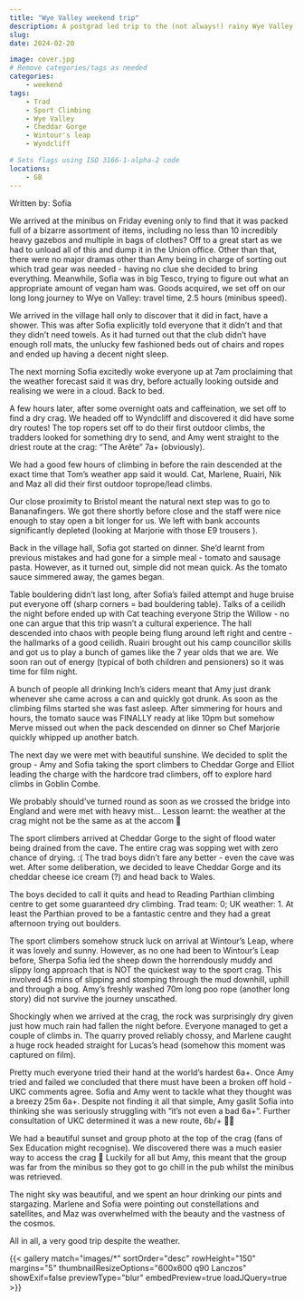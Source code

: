 ```yaml
---
title: "Wye Valley weekend trip"
description: A postgrad led trip to the (not always!) rainy Wye Valley
slug: 
date: 2024-02-20

image: cover.jpg
# Remove categories/tags as needed
categories:
    - weekend
tags:
    - Trad
    - Sport Climbing
    - Wye Valley
    - Cheddar Gorge
    - Wintour's leap
    - Wyndcliff

# Sets flags using ISO 3166-1-alpha-2 code
locations:
    - GB
---
```


Written by: Sofia


We arrived at the minibus on Friday evening only to find that it was packed full of a bizarre assortment of items, including no less than 10 incredibly heavy gazebos and multiple in bags of clothes? Off to a great start as we had to unload all of this and dump it in the Union office. Other than that, there were no major dramas other than Amy being in charge of sorting out which trad gear was needed - having no clue she decided to bring everything. Meanwhile, Sofia was in big Tesco, trying to figure out what an appropriate amount of vegan ham was. Goods acquired, we set off on our long long journey to Wye on Valley: travel time, 2.5 hours (minibus speed).

We arrived in the village hall only to discover that it did in fact, have a shower. This was after Sofia explicitly told everyone that it didn’t and that they didn’t need towels. As it had turned out that the club didn’t have enough roll mats, the unlucky few fashioned beds out of chairs and ropes and ended up having a decent night sleep. 

The next morning Sofia excitedly woke everyone up at 7am proclaiming that the weather forecast said it was dry, before actually looking outside and realising we were in a cloud. Back to bed. 

A few hours later, after some overnight oats and caffeination, we set off to find a dry crag. We headed off to Wyndcliff and discovered it did have some dry routes! The top ropers set off to do their first outdoor climbs, the tradders looked for something dry to send, and Amy went straight to the driest route at the crag: “The Arête” 7a+ (obviously). 

We had a good few hours of climbing in before the rain descended at the exact time that Tom’s weather app said it would. Cat, Marlene, Ruairi, Nik and Maz all did their first outdoor toprope/lead climbs. 

Our close proximity to Bristol meant the natural next step was to go to Bananafingers. We got there shortly before close and the staff were nice enough to stay open a bit longer for us. We left with bank accounts significantly depleted (looking at Marjorie with those E9 trousers ). 

Back in the village hall, Sofia got started on dinner. She’d learnt from previous mistakes and had gone for a simple meal - tomato and sausage pasta. However, as it turned out, simple did not mean quick. As the tomato sauce simmered away, the games began. 

Table bouldering didn’t last long, after Sofia’s failed attempt and huge bruise put everyone off (sharp corners = bad bouldering table). Talks of a ceilidh the night before ended up with Cat teaching everyone Strip the Willow - no one can argue that this trip wasn’t a cultural experience. The hall descended into chaos with people being flung around left right and centre - the hallmarks of a good ceilidh. Ruairi brought out his camp councillor skills and got us to play a bunch of games like the 7 year olds that we are. We soon ran out of energy (typical of both children and pensioners) so it was time for film night. 

A bunch of people all drinking Inch’s ciders meant that Amy just drank whenever she came across a can and quickly got drunk. As soon as the climbing films started she was fast asleep. After simmering for hours and hours, the tomato sauce was FINALLY ready at like 10pm but somehow Merve missed out when the pack descended on dinner so Chef Marjorie quickly whipped up another batch. 

The next day we were met with beautiful sunshine. We decided to split the group - Amy and Sofia taking the sport climbers to Cheddar Gorge and Elliot leading the charge with the hardcore trad climbers, off to explore hard climbs in Goblin Combe. 

We probably should’ve turned round as soon as we crossed the bridge into England and were met with heavy mist… Lesson learnt: the weather at the crag might not be the same as at the accom 😬

The sport climbers arrived at Cheddar Gorge to the sight of flood water being drained from the cave. The entire crag was sopping wet with zero chance of drying. :( The trad boys didn’t fare any better - even the cave was wet. After some deliberation, we decided to leave Cheddar Gorge and its cheddar cheese ice cream (?) and head back to Wales. 

The boys decided to call it quits and head to Reading Parthian climbing centre to get some guaranteed dry climbing. Trad team: 0; UK weather: 1. At least the Parthian proved to be a fantastic centre and they had a great afternoon trying out boulders. 

The sport climbers somehow struck luck on arrival at Wintour’s Leap, where it was lovely and sunny. However, as no one had been to Wintour’s Leap before, Sherpa Sofia led the sheep down the horrendously muddy and slippy long approach that is NOT the quickest way to the sport crag. This involved 45 mins of slipping and stomping through the mud downhill, uphill and through a bog. Amy’s freshly washed 70m long poo rope (another long story) did not survive the journey unscathed. 

Shockingly when we arrived at the crag, the rock was surprisingly dry given just how much rain had fallen the night before. Everyone managed to get a couple of climbs in. The quarry proved reliably chossy, and Marlene caught a huge rock headed straight for Lucas’s head (somehow this moment was captured on film). 

Pretty much everyone tried their hand at the world’s hardest 6a+. Once Amy tried and failed we concluded that there must have been a broken off hold - UKC comments agree. Sofia and Amy went to tackle what they thought was a breezy 25m 6a+. Despite not finding it all that simple, Amy gaslit Sofia into thinking she was seriously struggling with “it’s not even a bad 6a+”. Further consultation of UKC determined it was a new route, 6b/+ 😵‍💫

We had a beautiful sunset and group photo at the top of the crag (fans of Sex Education might recognise). We discovered there was a much easier way to access the crag 🫠 Luckily for all but Amy, this meant that the group was far from the minibus so they got to go chill in the pub whilst the minibus was retrieved. 

The night sky was beautiful, and we spent an hour drinking our pints and stargazing. Marlene and Sofia were pointing out constellations and satellites, and Maz was overwhelmed with the beauty and the vastness of the cosmos. 

All in all, a very good trip despite the weather.

<!-- Trip report text here: -->


<!-- Photo gallery -->
<!-- Put images in a folder called "images" next to this file -->
{{< gallery match="images/*" sortOrder="desc" rowHeight="150" margins="5" thumbnailResizeOptions="600x600 q90 Lanczos" showExif=false previewType="blur" embedPreview=true loadJQuery=true >}}

<!-- Example youtube video -->
<!-- {{< youtube id="S4OAiZtbL-o" caption="Miguel on A.M.S. Arete">}} -->

